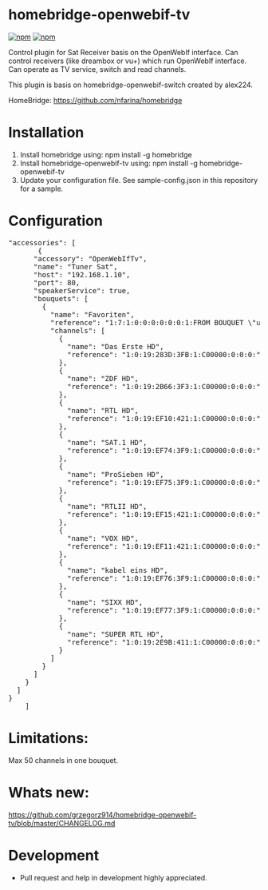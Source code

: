 # homebridge-openwebif-tv
[![npm](https://img.shields.io/npm/dt/homebridge-openwebif-tv.svg)](https://www.npmjs.com/package/homebridge-openwebif-tv) [![npm](https://img.shields.io/npm/v/homebridge-openwebif-tv.svg)](https://www.npmjs.com/package/homebridge-openwebif-tv)

Control plugin for Sat Receiver basis on the OpenWebIf interface.
Can control receivers (like dreambox or vu+) which run OpenWebIf interface.
Can operate as TV service, switch and read channels.

This plugin is basis on homebridge-openwebif-switch created by alex224.

HomeBridge: https://github.com/nfarina/homebridge

# Installation

1. Install homebridge using: npm install -g homebridge
2. Install homebridge-openwebif-tv using: npm install -g homebridge-openwebif-tv
3. Update your configuration file. See sample-config.json in this repository for a sample. 

# Configuration

 <pre>
"accessories": [
       {
      "accessory": "OpenWebIfTv",
      "name": "Tuner Sat",
      "host": "192.168.1.10",
      "port": 80,
      "speakerService": true,
      "bouquets": [
        {
          "name": "Favoriten",
          "reference": "1:7:1:0:0:0:0:0:0:1:FROM BOUQUET \"userbouquet.favourites.tv\" ORDER BY bouquet",
          "channels": [
            {
              "name": "Das Erste HD",
              "reference": "1:0:19:283D:3FB:1:C00000:0:0:0:"
            },
            {
              "name": "ZDF HD",
              "reference": "1:0:19:2B66:3F3:1:C00000:0:0:0:"
            },
            {
              "name": "RTL HD",
              "reference": "1:0:19:EF10:421:1:C00000:0:0:0:"
            },
            {
              "name": "SAT.1 HD",
              "reference": "1:0:19:EF74:3F9:1:C00000:0:0:0:"
            },
            {
              "name": "ProSieben HD",
              "reference": "1:0:19:EF75:3F9:1:C00000:0:0:0:"
            },
            {
              "name": "RTLII HD",
              "reference": "1:0:19:EF15:421:1:C00000:0:0:0:"
            },
            {
              "name": "VOX HD",
              "reference": "1:0:19:EF11:421:1:C00000:0:0:0:"
            },
            {
              "name": "kabel eins HD",
              "reference": "1:0:19:EF76:3F9:1:C00000:0:0:0:"
            },
            {
              "name": "SIXX HD",
              "reference": "1:0:19:EF77:3F9:1:C00000:0:0:0:"
            },
            {
              "name": "SUPER RTL HD",
              "reference": "1:0:19:2E9B:411:1:C00000:0:0:0:"
            }
          ]
        }
      ]
    }
  ]
}
    ]
</pre>

# Limitations:
Max 50 channels in one bouquet.

# Whats new:
https://github.com/grzegorz914/homebridge-openwebif-tv/blob/master/CHANGELOG.md

# Development
- Pull request and help in development highly appreciated.
